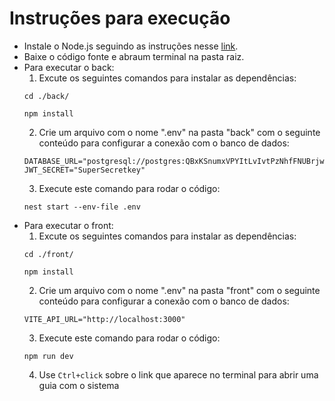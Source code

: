# Instruções para execução
- Instale o Node.js seguindo as instruções nesse [link](https://www.alura.com.br/artigos/como-instalar-node-js-windows-linux-macos?srsltid=AfmBOooYKqIZ5-tYgWK3ZGySw4fhS2IhnbMTBKf7MgDmCxFJAlFdJ3f7).
- Baixe o código fonte e abraum terminal na pasta raiz.
- Para executar o back:
  1. Excute os seguintes comandos para instalar as dependências:
  ```
  cd ./back/
  ```
  ```
  npm install
  ```
  2. Crie um arquivo com o nome ".env" na pasta "back" com o seguinte conteúdo para configurar a conexão com o banco de dados:
  ```
  DATABASE_URL="postgresql://postgres:QBxKSnumxVPYItLvIvtPzNhfFNUBrjwH@junction.proxy.rlwy.net:51950/railway"
  JWT_SECRET="SuperSecretkey"
  ```
  3. Execute este comando para rodar o código:
  ```
  nest start --env-file .env
  ```
- Para executar o front:
  1. Excute os seguintes comandos para instalar as dependências:
  ```
  cd ./front/
  ```
  ```
  npm install
  ```
  2. Crie um arquivo com o nome ".env" na pasta "front" com o seguinte conteúdo para configurar a conexão com o banco de dados:
  ```
  VITE_API_URL="http://localhost:3000"
  ```
  3. Execute este comando para rodar o código:
  ```
  npm run dev
  ```
  4. Use ``` Ctrl+click ``` sobre o link que aparece no terminal para abrir uma guia com o sistema
